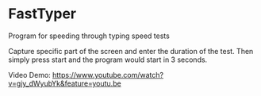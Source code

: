 # FastTyper
Program for speeding through typing speed tests

Capture specific part of the screen and enter the duration of the test. Then simply press start and the program would start in 3 seconds.

Video Demo:
https://www.youtube.com/watch?v=gjy_dWyubYk&feature=youtu.be
